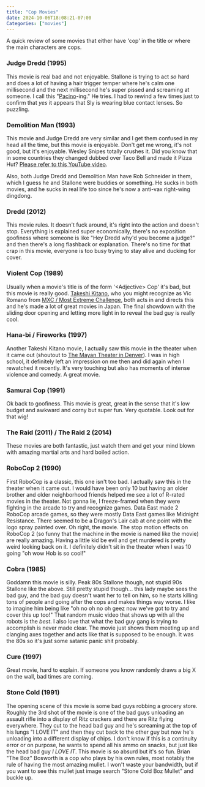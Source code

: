 ```yaml
---
title: "Cop Movies"
date: 2024-10-06T18:08:21-07:00
Categories: ["movies"]
---
```


A quick review of some movies that either have 'cop' in the title or where the main characters are cops.

### Judge Dredd (1995)

This movie is real bad and not enjoyable. Stallone is trying to act *so* hard and does a lot of having a hair trigger temper where he's calm one millisecond and the next millisecond he's super pissed and screaming at someone. I call this "[Pacino](https://en.wikipedia.org/wiki/Al_Pacino)-ing." He tries. I had to rewind a few times just to confirm that *yes* it appears that Sly is wearing blue contact lenses. So puzzling.

### Demolition Man (1993)

This movie and Judge Dredd are very similar and I get them confused in my head all the time, but this movie is enjoyable. Don't get me wrong, it's not good, but it's enjoyable. Wesley Snipes totally crushes it. Did you know that in some countries they changed dubbed over Taco Bell and made it Pizza Hut? [Please refer to this YouTube video](https://www.youtube.com/watch?v=dSOq-UEYda8).

Also, both Judge Dredd and Demolition Man have Rob Schneider in them, which I guess he and Stallone were buddies or something. He sucks in both movies, and he sucks in real life too since he's now a anti-vax right-wing dingdong. 

### Dredd (2012)

This movie rules. It doesn't fuck around, it's right into the action and doesn't stop. Everything is explained super economically, there's no exposition goofiness where someone is like "Hey Dredd why'd you become a judge?" and then there's a long flashback or explanation. There's no time for that crap in this movie, everyone is too busy trying to stay alive and ducking for cover.

### Violent Cop (1989)

Usually when a movie's title is of the form '\<Adjective\> Cop' it's bad, but this movie is really good. [Takeshi Kitano](https://en.wikipedia.org/wiki/Takeshi_Kitano), who you might recognize as Vic Romano from [MXC / Most Extreme Challenge](https://en.wikipedia.org/wiki/Most_Extreme_Elimination_Challenge), both acts in and directs this and he's made a lot of great movies in Japan. The final showdown with the sliding door opening and letting more light in to reveal the bad guy is really cool. 

### Hana-bi / Fireworks (1997)

Another Takeshi Kitano movie, I actually saw this movie in the theater when it came out (shoutout to [The Mayan Theater in Denver](https://en.wikipedia.org/wiki/Mayan_Theater_(Denver))). I was in high school, it definitely left an impression on me then and did again when I rewatched it recently. It's very touching but also has moments of intense violence and comedy. A great movie.

### Samurai Cop (1991)

Ok back to goofiness. This movie is great, great in the sense that it's low budget and awkward and corny but super fun. Very quotable. Look out for that wig!

### The Raid (2011) / The Raid 2 (2014)

These movies are both fantastic, just watch them and get your mind blown with amazing martial arts and hard boiled action.

### RoboCop 2 (1990)

First RoboCop is a classic, this one isn't too bad. I actually saw this in the theater when it came out. I would have been only 10 but having an older brother and older neighborhood friends helped me see a lot of R-rated movies in the theater. Not gonna lie, I freeze-framed when they were fighting in the arcade to try and recognize games. Data East made 2 RoboCop arcade games, so they were mostly Data East games like Midnight Resistance. There seemed to be a Dragon's Lair cab at one point with the logo spray painted over. Oh right, the movie. The stop motion effects on RoboCop 2 (so funny that the machine in the movie is named like the movie) are really amazing. Having a little kid be evil and get murdered is pretty weird looking back on it. I definitely didn't sit in the theater when I was 10 going "oh wow Hob is so cool!"

### Cobra (1985)

Goddamn this movie is silly. Peak 80s Stallone though, not stupid 90s Stallone like the above. Still pretty stupid though... this lady maybe sees the bad guy, and the bad guy doesn't want her to tell on him, so he starts killing tons of people and going after the cops and makes things way worse. I like to imagine him being like "oh no oh no oh geez now we've got to try and cover this up too!" That random music video that shows up with all the robots is the *best*. I also love that what the bad guy gang is trying to accomplish is never made clear. The movie just shows them meeting up and clanging axes together and acts like that is supposed to be enough. It was the 80s so it's just some satanic panic shit probably.

### Cure (1997)

Great movie, hard to explain. If someone you know randomly draws a big X on the wall, bad times are coming.

### Stone Cold (1991)

The opening scene of this movie is some bad guys robbing a grocery store. Roughly the 3rd shot of the movie is one of the bad guys unloading an assault rifle into a display of Ritz crackers and there are Ritz flying everywhere. They cut to the head bad guy and he's screaming at the top of his lungs "I LOVE IT" and then they cut back to the other guy but now he's unloading into a different display of chips. I don't know if this is a continuity error or on purpose, he wants to spend all his ammo on snacks, but just like the head bad guy *I LOVE IT*. This movie is so absurd but it's so fun. Brian "The Boz" Bosworth is a cop who plays by his own rules, most notably the rule of having the most amazing mullet. I won't waste your bandwidth, but if you want to see this mullet just image search "Stone Cold Boz Mullet" and buckle up.

